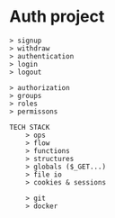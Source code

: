 




# Auth project
    > signup
    > withdraw
    > authentication
    > login
    > logout

    > authorization
    > groups
    > roles
    > permissons

    TECH STACK
        > ops
        > flow
        > functions
        > structures
        > globals ($_GET...)
        > file io
        > cookies & sessions
        
        > git
        > docker